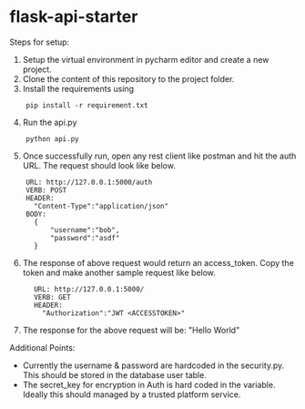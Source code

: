 # flask-api-starter

  Steps for setup:
  1. Setup the virtual environment in pycharm editor and create a new project.
  2. Clone the content of this repository to the project folder.
  3. Install the requirements using 
  ```
      pip install -r requirement.txt
  ```
  4. Run the api.py
  ```
      python api.py
  ```
  5. Once successfully run, open any rest client like postman and hit the auth URL. The request should look like below.
  ```
      URL: http://127.0.0.1:5000/auth
      VERB: POST
      HEADER:
        "Content-Type":"application/json"
      BODY:
        {
	        "username":"bob",
	        "password":"asdf"	
        }
   ```
  6. The response of above request would return an access_token. Copy the token and make another sample request like below.
```
      URL: http://127.0.0.1:5000/
      VERB: GET
      HEADER:
        "Authorization":"JWT <ACCESSTOKEN>"
```
   7. The response for the above request will be: "Hello World"
   
   
   Additional Points:
   - Currently the username & password are hardcoded in the security.py. This should be stored in the database user table.
   - The secret_key for encryption in Auth is hard coded in the variable. Ideally this should managed by a trusted platform service.
